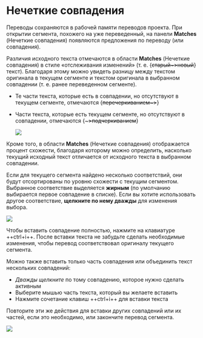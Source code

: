 # Нечеткие совпадения

Переводы сохраняются в рабочей памяти переводов проекта. При открытии сегмента, похожего на уже переведенный, на панели **Matches** (Нечеткие совпадения) появляются предложения по переводу (или совпадения).

Различия исходного текста отмечаются в области **Matches** (Нечеткие совпадения) в стиле «отслеживания изменений» (т. е. {~~старый~>новый~~} текст). Благодаря этому можно увидеть разницу между текстом оригинала в текущем сегменте и текстом оригинала в выбранном совпадении (т. е. ранее переведенном сегменте).

- Те части текста, которые есть в совпадении, но отсутствуют в текущем сегменте, отмечаются {~~перечеркиванием~>~~}
- Части текста, которые есть текущем сегменте, но отсутствуют в совпадении, отмечаются {~~~>подчеркиванием~~} <!-- ^^underlined^^ -->

   <!-- ![](../_img/12_fuzzy_matches.jpg) -->

   ![](../_img/match-diff.png)
   <!-- normalize text size in screenshots -->

Кроме того, в области **Matches** (Нечеткие совпадения) отображается процент схожести, благодаря которому можно определить, насколько текущий исходный текст отличается от исходного текста в выбранном совпадении.

<!-- @todo: add screenshot that shows the score -->

Если для текущего сегмента найдено несколько соответствий, они будут отсортированы по уровню схожести с текущим сегментом. Выбранное соответствие выделяется **жирным** (по умолчанию выбирается первое совпадение в списке). Если вы хотите использовать другое соответствие, **щелкните по нему дважды** для изменения выбора.

![](../_img/13_selected_fuzzy.jpg)

Чтобы вставить совпадение полностью, нажмите на клавиатуре ++ctrl+i++. После вставки текста не забудьте сделать необходимые изменения, чтобы перевод соответствовал оригиналу текущего сегмента.

Можно также вставить только часть совпадения или объединить текст нескольких совпадений:

- _Дважды щелкните_ по тому совпадению, которое нужно сделать активным
- Выберите мышью часть текста, который вы желаете вставить
- Нажмите сочетание клавиш ++ctrl+i++ для вставки текста

Повторите эти же действия для вставки других совпадений или их частей, если это необходимо, или закончите перевод сегмента.

![](../_img/14_select_part_fuzzy.jpg)

<!-- @todo: gif needed, vertical, less space -->
